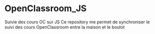 # OpenClassroom_JS
Suivie des cours OC sur JS
Ce repository me permet de synchroniser le suivi des cours OpenClassroom entre la maison et le boulot
